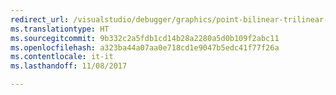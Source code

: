 ```yaml
---
redirect_url: /visualstudio/debugger/graphics/point-bilinear-trilinear-and-anisotropic-texture-filtering-variants
ms.translationtype: HT
ms.sourcegitcommit: 9b332c2a5fdb1cd14b28a2280a5d0b109f2abc11
ms.openlocfilehash: a323ba44a07aa0e718cd1e9047b5edc41f77f26a
ms.contentlocale: it-it
ms.lasthandoff: 11/08/2017

---
```

